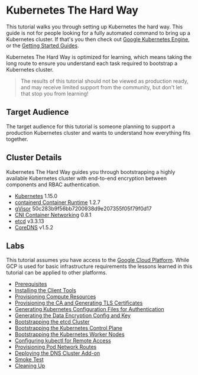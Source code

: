 # Kubernetes The Hard Way

This tutorial walks you through setting up Kubernetes the hard way. This guide is not for people looking for a fully automated command to bring up a Kubernetes cluster. If that's you then check out [Google Kubernetes Engine](https://cloud.google.com/kubernetes-engine), or the [Getting Started Guides](http://kubernetes.io/docs/getting-started-guides/).

Kubernetes The Hard Way is optimized for learning, which means taking the long route to ensure you understand each task required to bootstrap a Kubernetes cluster.

> The results of this tutorial should not be viewed as production ready, and may receive limited support from the community, but don't let that stop you from learning!

## Target Audience

The target audience for this tutorial is someone planning to support a production Kubernetes cluster and wants to understand how everything fits together.

## Cluster Details

Kubernetes The Hard Way guides you through bootstrapping a highly available Kubernetes cluster with end-to-end encryption between components and RBAC authentication.

* [Kubernetes](https://github.com/kubernetes/kubernetes) 1.15.0
* [containerd Container Runtime](https://github.com/containerd/containerd) 1.2.7
* [gVisor](https://github.com/google/gvisor) 50c283b9f56bb7200938d9e207355f05f79f0d17
* [CNI Container Networking](https://github.com/containernetworking/cni) 0.8.1
* [etcd](https://github.com/coreos/etcd) v3.3.13
* [CoreDNS](https://github.com/coredns/coredns) v1.5.2

## Labs

This tutorial assumes you have access to the [Google Cloud Platform](https://cloud.google.com). While GCP is used for basic infrastructure requirements the lessons learned in this tutorial can be applied to other platforms.

* [Prerequisites](docs/01-prerequisites.md)
* [Installing the Client Tools](docs/02-client-tools.md)
* [Provisioning Compute Resources](docs/03-compute-resources.md)
* [Provisioning the CA and Generating TLS Certificates](docs/04-certificate-authority.md)
* [Generating Kubernetes Configuration Files for Authentication](docs/05-kubernetes-configuration-files.md)
* [Generating the Data Encryption Config and Key](docs/06-data-encryption-keys.md)
* [Bootstrapping the etcd Cluster](docs/07-bootstrapping-etcd.md)
* [Bootstrapping the Kubernetes Control Plane](docs/08-bootstrapping-kubernetes-controllers.md)
* [Bootstrapping the Kubernetes Worker Nodes](docs/09-bootstrapping-kubernetes-workers.md)
* [Configuring kubectl for Remote Access](docs/10-configuring-kubectl.md)
* [Provisioning Pod Network Routes](docs/11-pod-network-routes.md)
* [Deploying the DNS Cluster Add-on](docs/12-dns-addon.md)
* [Smoke Test](docs/13-smoke-test.md)
* [Cleaning Up](docs/14-cleanup.md)

